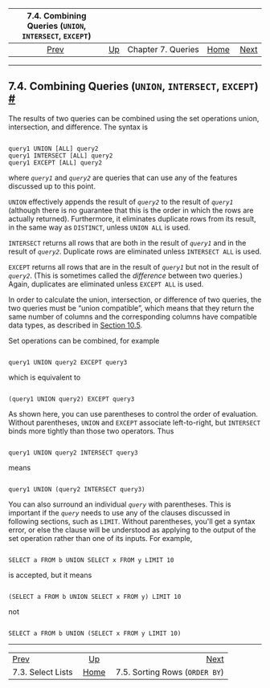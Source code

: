 <!--?xml version="1.0" encoding="UTF-8" standalone="no"?-->

| 7.4. Combining Queries (`UNION`, `INTERSECT`, `EXCEPT`) |                                         |                    |                                                       |                                                            |
| :-----------------------------------------------------: | :-------------------------------------- | :----------------: | ----------------------------------------------------: | ---------------------------------------------------------: |
|  [Prev](queries-select-lists.html "7.3. Select Lists")  | [Up](queries.html "Chapter 7. Queries") | Chapter 7. Queries | [Home](index.html "PostgreSQL 17devel Documentation") |  [Next](queries-order.html "7.5. Sorting Rows (ORDER BY)") |

***

## 7.4. Combining Queries (`UNION`, `INTERSECT`, `EXCEPT`) [#](#QUERIES-UNION)

The results of two queries can be combined using the set operations union, intersection, and difference. The syntax is

```

query1 UNION [ALL] query2
query1 INTERSECT [ALL] query2
query1 EXCEPT [ALL] query2
```

where *`query1`* and *`query2`* are queries that can use any of the features discussed up to this point.

`UNION` effectively appends the result of *`query2`* to the result of *`query1`* (although there is no guarantee that this is the order in which the rows are actually returned). Furthermore, it eliminates duplicate rows from its result, in the same way as `DISTINCT`, unless `UNION ALL` is used.

`INTERSECT` returns all rows that are both in the result of *`query1`* and in the result of *`query2`*. Duplicate rows are eliminated unless `INTERSECT ALL` is used.

`EXCEPT` returns all rows that are in the result of *`query1`* but not in the result of *`query2`*. (This is sometimes called the *difference* between two queries.) Again, duplicates are eliminated unless `EXCEPT ALL` is used.

In order to calculate the union, intersection, or difference of two queries, the two queries must be “union compatible”, which means that they return the same number of columns and the corresponding columns have compatible data types, as described in [Section 10.5](typeconv-union-case.html "10.5. UNION, CASE, and Related Constructs").

Set operations can be combined, for example

```

query1 UNION query2 EXCEPT query3
```

which is equivalent to

```

(query1 UNION query2) EXCEPT query3
```

As shown here, you can use parentheses to control the order of evaluation. Without parentheses, `UNION` and `EXCEPT` associate left-to-right, but `INTERSECT` binds more tightly than those two operators. Thus

```

query1 UNION query2 INTERSECT query3
```

means

```

query1 UNION (query2 INTERSECT query3)
```

You can also surround an individual *`query`* with parentheses. This is important if the *`query`* needs to use any of the clauses discussed in following sections, such as `LIMIT`. Without parentheses, you'll get a syntax error, or else the clause will be understood as applying to the output of the set operation rather than one of its inputs. For example,

```

SELECT a FROM b UNION SELECT x FROM y LIMIT 10
```

is accepted, but it means

```

(SELECT a FROM b UNION SELECT x FROM y) LIMIT 10
```

not

```

SELECT a FROM b UNION (SELECT x FROM y LIMIT 10)
```

***

|                                                        |                                                       |                                                            |
| :----------------------------------------------------- | :---------------------------------------------------: | ---------------------------------------------------------: |
| [Prev](queries-select-lists.html "7.3. Select Lists")  |        [Up](queries.html "Chapter 7. Queries")        |  [Next](queries-order.html "7.5. Sorting Rows (ORDER BY)") |
| 7.3. Select Lists                                      | [Home](index.html "PostgreSQL 17devel Documentation") |                             7.5. Sorting Rows (`ORDER BY`) |
